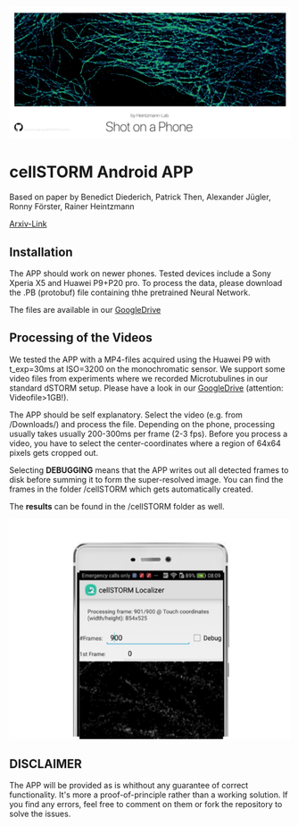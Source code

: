 ![cellSTORM APP](./images/ShotOnHuawei_4.png)

cellSTORM Android APP
==============================

Based on paper by Benedict Diederich, Patrick Then, Alexander Jügler, Ronny Förster, Rainer Heintzmann

[Arxiv-Link](https://arxiv.org/abs/1804.06244)

## Installation
The APP should work on newer phones. Tested devices include a Sony Xperia X5 and Huawei P9+P20 pro. To process the data, please download the .PB (protobuf) file containing thhe pretrained Neural Network. 

The files are available in our [GoogleDrive](https://drive.google.com/drive/folders/1dc1n7xVqvl5wu0Mui3TbSOfZdSqgrVZJ?usp=sharing)

## Processing of the Videos
We tested the APP with a MP4-files acquired using the Huawei P9 with t_exp=30ms at ISO=3200 on the monochromatic sensor. We support some video files from experiments where we recorded Microtubulines in our standard dSTORM setup. Please have a look in our [GoogleDrive](https://drive.google.com/drive/folders/1dc1n7xVqvl5wu0Mui3TbSOfZdSqgrVZJ?usp=sharing) (attention: Videofile>1GB!). 

The APP should be self explanatory. Select the video (e.g. from /Downloads/) and process the file. Depending on the phone, processing usually takes usually 200-300ms per frame (2-3 fps). 
Before you process a video, you have to select the center-coordinates where a region of 64x64 pixels gets cropped out. 

Selecting **DEBUGGING** means that the APP writes out all detected frames to disk before summing it to form the super-resolved image. You can find the frames in the folder /cellSTORM which gets automatically created. 

The **results** can be found in the /cellSTORM folder as well. 

![cellSTORM APP](./images/cellSTORM_APP.png)


## DISCLAIMER 
The APP will be provided as is whithout any guarantee of correct functionality. It's more a proof-of-principle rather than a working solution. 
If you find any errors, feel free to comment on them or fork the repository to solve the issues. 





